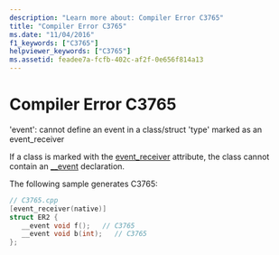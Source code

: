 ```yaml
---
description: "Learn more about: Compiler Error C3765"
title: "Compiler Error C3765"
ms.date: "11/04/2016"
f1_keywords: ["C3765"]
helpviewer_keywords: ["C3765"]
ms.assetid: feadee7a-fcfb-402c-af2f-0e656f814a13
---
```

# Compiler Error C3765

'event': cannot define an event in a class/struct 'type' marked as an event_receiver

If a class is marked with the [event_receiver](../../windows/attributes/event-receiver.md) attribute, the class cannot contain an [__event](../../cpp/event.md) declaration.

The following sample generates C3765:

```cpp
// C3765.cpp
[event_receiver(native)]
struct ER2 {
   __event void f();   // C3765
   __event void b(int);   // C3765
};
```
